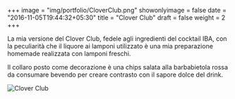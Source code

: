 +++
image = "img/portfolio/CloverClub.png"
showonlyimage = false
date = "2016-11-05T19:44:32+05:30"
title = "Clover Club"
draft = false
weight = 2
+++

La mia versione del Clover Club, fedele agli ingredienti del cocktail IBA, con la peculiarità che il liquore ai lamponi utilizzato è una mia preparazione homemade realizzata con lamponi freschi. 
<!--more-->

Il collaro posto come decorazione è una chips salata alla barbabietola rossa da consumare bevendo per creare contrasto con il sapore dolce del drink.

![Clover Club][1]

[1]: /img/portfolio/CloverClub.png